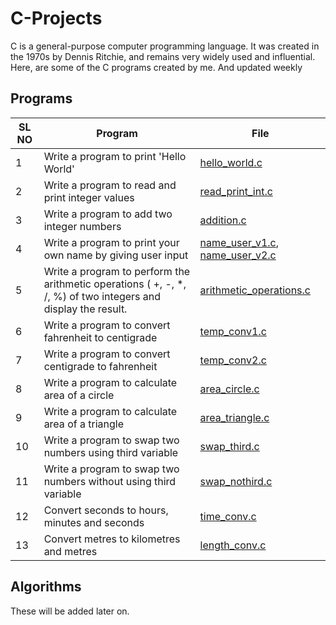 # C-Projects

C is a general-purpose computer programming language.
It was created in the 1970s by Dennis Ritchie, and remains very widely used and influential.
Here, are some of the C programs created by me. And updated weekly

## Programs

| **SL NO** | **Program**                                                                                                    | **File**                                                                       |
| --------- | -------------------------------------------------------------------------------------------------------------- | ------------------------------------------------------------------------------ |
| 1         | Write a program to print 'Hello World'                                                                         | [hello_world.c](/data/hello_world.c)                                           |
| 2         | Write a program to read and print integer values                                                               | [read_print_int.c](/data/read_print_int.c)                                     |
| 3         | Write a program to add two integer numbers                                                                     | [addition.c](/data/addition.c)                                                 |
| 4         | Write a program to print your own name by giving user input                                                    | [name_user_v1.c](/data/name_user_v1.c), [name_user_v2.c](/data/name_user_v2.c) |
| 5         | Write a program to perform the arithmetic operations ( +, -, \*, /, %) of two integers and display the result. | [arithmetic_operations.c](/data/arithmetic_operations.c)                       |
| 6         | Write a program to convert fahrenheit to centigrade                                                            | [temp_conv1.c](/data/temp_conv1.c)                                             |
| 7         | Write a program to convert centigrade to fahrenheit                                                            | [temp_conv2.c](/data/temp_conv2.c)                                             |
| 8         | Write a program to calculate area of a circle                                                                  | [area_circle.c](/data/area_circle.c)                                           |
| 9         | Write a program to calculate area of a triangle                                                                | [area_triangle.c](/data/area_triangle.c)                                       |
| 10        | Write a program to swap two numbers using third variable                                                       | [swap_third.c](/data/swap_third.c)                                             |
| 11        | Write a program to swap two numbers without using third variable                                               | [swap_nothird.c](/data/swap_nothird.c)                                         |
| 12        | Convert seconds to hours, minutes and seconds                                                                  | [time_conv.c](/data/time_conv.c)                                               |
| 13        | Convert metres to kilometres and metres                                                                        | [length_conv.c](/data/length_conv.c)                                           |

## Algorithms

These will be added later on.
